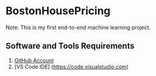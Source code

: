 # BostonHousePricing
Note: This is my first end-to-end machine learning project. 

## Software and Tools Requirements
1. [GitHub Account](https://github.com)
2. [VS Code IDE] (https://code.visualstudio.com)
